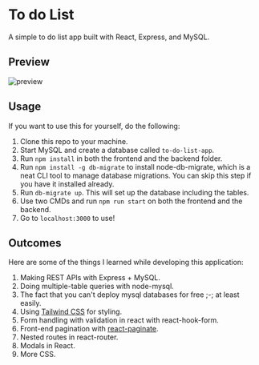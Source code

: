 # To do List

A simple to do list app built with React, Express, and MySQL.

## Preview

![preview](https://user-images.githubusercontent.com/54428874/161387172-953ebe42-aa72-4c70-9025-c90766cb95de.gif)

## Usage

If you want to use this for yourself, do the following:

1. Clone this repo to your machine.
2. Start MySQL and create a database called `to-do-list-app`.
3. Run `npm install` in both the frontend and the backend folder.
4. Run `npm install -g db-migrate` to install node-db-migrate, which is a neat CLI tool to manage database migrations. You can skip this step if you have it installed already.
5. Run `db-migrate up`. This will set up the database including the tables.
6. Use two CMDs and run `npm run start` on both the frontend and the backend.
7. Go to `localhost:3000` to use!

## Outcomes

Here are some of the things I learned while developing this application:

1. Making REST APIs with Express + MySQL.
2. Doing multiple-table queries with node-mysql.
3. The fact that you can't deploy mysql databases for free ;-; at least easily.
4. Using [Tailwind CSS](https://tailwindcss.com/) for styling.
5. Form handling with validation in react with react-hook-form.
6. Front-end pagination with [react-paginate](https://github.com/AdeleD/react-paginate).
7. Nested routes in react-router.
8. Modals in React.
9. More CSS.
